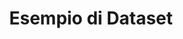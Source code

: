 ---
title: Esempio di Dataset
notes: This is an example dataset that comes with a new installation of JKAN
maintainer: Tim Wisniewski
maintainer_email: tim@timwis.com
organization: Sample Department
category: Educazione
resources:
  - url: http://data.phl.opendata.arcgis.com/datasets/1839b35258604422b0b520cbb668df0d_0.csv
    name: Air Monitoring Stations CSV
    format: CSV
    description: Compatible with Excel
  - url: http://data.phl.opendata.arcgis.com/datasets/1839b35258604422b0b520cbb668df0d_0.zip
    name: Air Monitoring Stations Shapefile
    format: shp
  - url: https://services.arcgis.com/fLeGjb7u4uXqeF9q/arcgis/rest/services/Air_Monitoring_Stations/FeatureServer/0/query
    name: Air Monitoring Stations GeoService
    format: api
    description: Esri Geoservice to interact programmatically with the data
---